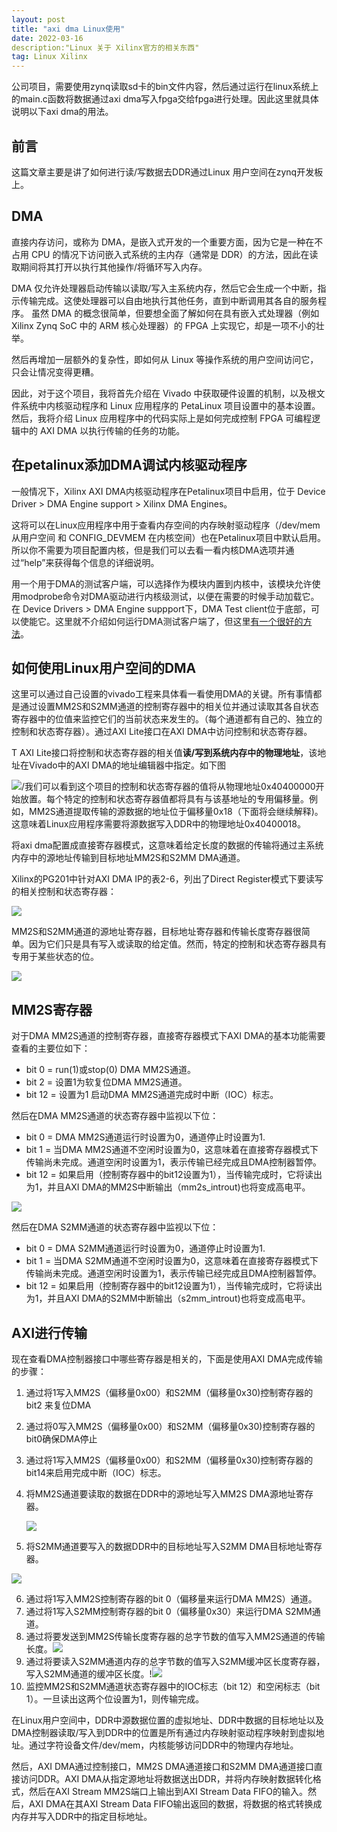 ```yaml
---
layout: post
title: "axi dma Linux使用"
date: 2022-03-16
description:"Linux 关于 Xilinx官方的相关东西"
tag: Linux Xilinx
---
```


公司项目，需要使用zynq读取sd卡的bin文件内容，然后通过运行在linux系统上的main.c函数将数据通过axi dma写入fpga交给fpga进行处理。因此这里就具体说明以下axi dma的用法。

## 前言

这篇文章主要是讲了如何进行读/写数据去DDR通过Linux 用户空间在zynq开发板上。



## DMA

直接内存访问，或称为 DMA，是嵌入式开发的一个重要方面，因为它是一种在不占用 CPU 的情况下访问嵌入式系统的主内存（通常是 DDR）的方法，因此在读取期间将其打开以执行其他操作/将循环写入内存。 

DMA 仅允许处理器启动传输以读取/写入主系统内存，然后它会生成一个中断，指示传输完成。这使处理器可以自由地执行其他任务，直到中断调用其各自的服务程序。 虽然 DMA 的概念很简单，但要想全面了解如何在具有嵌入式处理器（例如 Xilinx Zynq SoC 中的 ARM 核心处理器）的 FPGA 上实现它，却是一项不小的壮举。

然后再增加一层额外的复杂性，即如何从 Linux 等操作系统的用户空间访问它，只会让情况变得更糟。 

因此，对于这个项目，我将首先介绍在 Vivado 中获取硬件设置的机制，以及根文件系统中内核驱动程序和 Linux 应用程序的 PetaLinux 项目设置中的基本设置。然后，我将介绍 Linux 应用程序中的代码实际上是如何完成控制 FPGA 可编程逻辑中的 AXI DMA 以执行传输的任务的功能。 



## 在petalinux添加DMA调试内核驱动程序

一般情况下，Xilinx AXI DMA内核驱动程序在Petalinux项目中启用，位于 Device Driver > DMA Engine support > Xilinx DMA Engines。

这将可以在Linux应用程序中用于查看内存空间的内存映射驱动程序（/dev/mem 从用户空间 和 CONFIG_DEVMEM 在内核空间）也在Petalinux项目中默认启用。所以你不需要为项目配置内核，但是我们可以去看一看内核DMA选项并通过“help”来获得每个信息的详细说明。

用一个用于DMA的测试客户端，可以选择作为模块内置到内核中，该模块允许使用modprobe命令对DMA驱动进行内核级测试，以便在需要的时候手动加载它。在 Device Drivers > DMA Engine suppport下，DMA Test client位于底部，可以使能它。这里就不介绍如何运行DMA测试客户端了，但这里[有一个很好的方法](https://www.kernel.org/doc/html/v4.15/driver-api/dmaengine/dmatest.html)。



## 如何使用Linux用户空间的DMA

这里可以通过自己设置的vivado工程来具体看一看使用DMA的关键。所有事情都是通过设置MM2S和S2MM通道的控制寄存器中的相关位并通过读取其各自状态寄存器中的位值来监控它们的当前状态来发生的。（每个通道都有自己的、独立的控制和状态寄存器）。通过AXI Lite接口在AXI DMA中访问控制和状态寄存器。

T AXI Lite接口将控制和状态寄存器的相关值**读/写到系统内存中的物理地址**，该地址在Vivado中的AXI DMA的地址编辑器中指定。如下图

![](/images/axi_dma/0.png)/我们可以看到这个项目的控制和状态寄存器的值将从物理地址0x40400000开始放置。每个特定的控制和状态寄存器值都将具有与该基地址的专用偏移量。例如，MM2S通道提取传输的源数据的地址位于偏移量0x18（下面将会继续解释)。这意味着Linux应用程序需要将源数据写入DDR中的物理地址0x40400018。

将axi dma配置成直接寄存器模式，这意味着给定长度的数据的传输将通过主系统内存中的源地址传输到目标地址MM2S和S2MM DMA通道。

Xilinx的PG201中针对AXI DMA IP的表2-6，列出了Direct Register模式下要读写的相关控制和状态寄存器：

![](/images/axi_dma/1.png)

MM2S和S2MM通道的源地址寄存器，目标地址寄存器和传输长度寄存器很简单。因为它们只是具有写入或读取的给定值。然而，特定的控制和状态寄存器具有专用于某些状态的位。

![](/images/axi_dma/2.png)

## MM2S寄存器

对于DMA MM2S通道的控制寄存器，直接寄存器模式下AXI DMA的基本功能需要查看的主要位如下：

- bit 0 = run(1)或stop(0)	DMA MM2S通道。
- bit 2 = 设置1为软复位DMA MM2S通道。
- bit 12 = 设置为1 启动DMA MM2S通道完成时中断（IOC）标志。

然后在DMA MM2S通道的状态寄存器中监视以下位：

- bit 0 = DMA MM2S通道运行时设置为0，通道停止时设置为1.
- bit 1 = 当DMA MM2S通道不空闲时设置为0，这意味着在直接寄存器模式下传输尚未完成。通道空闲时设置为1，表示传输已经完成且DMA控制器暂停。
- bit 12 = 如果启用（控制寄存器中的bit12设置为1），当传输完成时，它将读出为1，并且AXI DMA的MM2S中断输出（mm2s_introut)也将变成高电平。

![](/images/axi_dma/3.png)

然后在DMA S2MM通道的状态寄存器中监视以下位：

- bit 0 = DMA S2MM通道运行时设置为0，通道停止时设置为1.
- bit 1 = 当DMA S2MM通道不空闲时设置为0，这意味着在直接寄存器模式下传输尚未完成。通道空闲时设置为1，表示传输已经完成且DMA控制器暂停。
- bit 12 = 如果启用（控制寄存器中的bit12设置为1），当传输完成时，它将读出为1，并且AXI DMA的S2MM中断输出（s2mm_introut)也将变成高电平。

## AXI进行传输

现在查看DMA控制器接口中哪些寄存器是相关的，下面是使用AXI DMA完成传输的步骤：

1. 通过将1写入MM2S（偏移量0x00）和S2MM（偏移量0x30)控制寄存器的bit2 来复位DMA

2. 通过将0写入MM2S（偏移量0x00）和S2MM（偏移量0x30)控制寄存器的bit0确保DMA停止

3. 通过将1写入MM2S（偏移量0x00）和S2MM（偏移量0x30)控制寄存器的bit14来启用完成中断（IOC）标志。

4. 将MM2S通道要读取的数据在DDR中的源地址写入MM2S DMA源地址寄存器。

   ![](/images/axi_dma/4.png)

5. 将S2MM通道要写入的数据DDR中的目标地址写入S2MM DMA目标地址寄存器。

![](/images/axi_dma/5.png)

6. 通过将1写入MM2S控制寄存器的bit 0（偏移量来运行DMA MM2S）通道。
7. 通过将1写入S2MM控制寄存器的bit 0（偏移量0x30）来运行DMA S2MM通道。
8. 通过将要发送到MM2S传输长度寄存器的总字节数的值写入MM2S通道的传输长度。![](/images/axi_dma/6.png)
9. 通过将要读入S2MM通道内存的总字节数的值写入S2MM缓冲区长度寄存器，写入S2MM通道的缓冲区长度。!![](/images/axi_dma/7.png)
10. 监控MM2S和S2MM通道状态寄存器中的IOC标志（bit 12）和空闲标志（bit 1）。一旦读出这两个位设置为1，则传输完成。

在Linux用户空间中，DDR中源数据位置的虚拟地址、DDR中数据的目标地址以及DMA控制器读取/写入到DDR中的位置是所有通过内存映射驱动程序映射到虚拟地址。通过字符设备文件/dev/mem，内核能够访问DDR中的物理内存地址。

然后，AXI DMA通过控制接口，MM2S DMA通道接口和S2MM DMA通道接口直接访问DDR。AXI DMA从指定源地址将数据送出DDR，并将内存映射数据转化格式，然后在AXI Stream MM2S端口上输出到AXI Stream Data FIFO的输入。然后，AXI DMA在其AXI Stream Data FIFO输出返回的数据，将数据的格式转换成内存并写入DDR中的指定目标地址。



